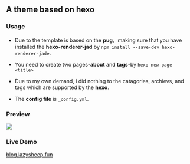 ## A theme based on hexo

### Usage

- Due to the template is based on the **pug**，making sure that you have installed the **hexo-renderer-jad** by `npm install --save-dev hexo-renderer-jade`.

- You need to create two pages-**about** and **tags**-by `hexo new page <title>`

- Due to my own demand, i did nothing to the catagories, archievs, and tags which are supported by the **hexo**.

- The **config file** is `_config.yml`.

### Preview

![](http://img.lazysheep.fun/Screen%20Shot%202018-12-24%20at%2011.07.15%20PM.png)

### Live Demo

[blog.lazysheep.fun](https://blog.lazysheep.fun)
